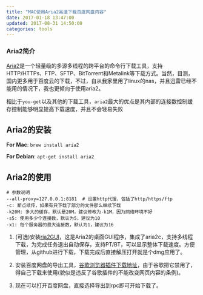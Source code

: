 ```yaml
---
title: "MAC使用Aria2高速下载百度网盘内容"
date: 2017-01-18 13:47:00
updated: 2017-08-31 14:50:00
categories: tools
---
```

### Aria2简介

[Aria2](https://github.com/aria2/aria2/)是一个轻量级的多源多线程的跨平台的命令行下载工具，支持HTTP/HTTPs、FTP、SFTP、BitTorrent和Metalink等下载方式。当然，目测，国内更多用于百度云的下载，不过，自从我家里用了linux的nas，并且迅雷已经不能用的情况下，我也更倾向于使用aria2。

相比于`you-get`以及其他的下载工具，`aria2`最大的优点是其内部的连接数控制缓存控制能够明显提高下载速度，并且不会轻易失败

## Aria2的安装

**For Mac**: `brew install aria2`

**For Debian**: `apt-get install aria2` 

## Aria2的使用

```shell
# 参数说明
--all-proxy=127.0.0.1:8181	# 设置http代理，包括了http/https/ftp
-c: 断点续传，如果有只下载了部分的文件那么继续下载
-k20M: 多大的缓存，默认是20M，建议修改为-k1M，因为网络环境不好
-s5: 使用多少个连接数，默认为5，建议为10
-x1: 每个服务器的最大连接数，默认为1，建议为16
```











1. (可选)安装[ria2GUI](https://github.com/yangshun1029/aria2gui)，这是Aria2的桌面GUI程序，集成了aria2c，支持多线程下载，为完成任务退出自动保存，支持PT/BT，可以显示整体下载速度。方便管理，从github进行下载，下载完成后直接解压打开就是个dmg应用了。


2. 安装百度网盘的导出工具，[谷歌浏览器插件下载地址](https://github.com/acgotaku/BaiduExporter)，由于谷歌把它禁用了，得自己下载来使用(貌似是违反了谷歌插件的不能改变网页内容的条例)。

3. 现在可以打开百度网盘，直接选择导出到rpc即可开始下载了。

   ​